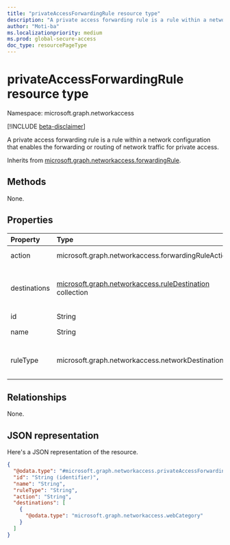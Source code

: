 ```yaml
---
title: "privateAccessForwardingRule resource type"
description: "A private access forwarding rule is a rule within a network configuration that enables the forwarding or routing of network traffic for private access."
author: "Moti-ba"
ms.localizationpriority: medium
ms.prod: global-secure-access
doc_type: resourcePageType
---
```


# privateAccessForwardingRule resource type

Namespace: microsoft.graph.networkaccess

[!INCLUDE [beta-disclaimer](../../includes/beta-disclaimer.md)]

A private access forwarding rule is a rule within a network configuration that enables the forwarding or routing of network traffic for private access.

Inherits from [microsoft.graph.networkaccess.forwardingRule](../resources/networkaccess-forwardingrule.md).

## Methods

None.

## Properties
|Property|Type|Description|
|:---|:---|:---|
|action|microsoft.graph.networkaccess.forwardingRuleAction|The action applies to traffic. The possible values are: `bypass`, `forward`.|
|destinations|[microsoft.graph.networkaccess.ruleDestination](../resources/networkaccess-ruledestination.md) collection|maintains the list of potential destinations and destination types that the user could be accessing in the context of a forwarding policy, including IPs and FQDNs/URLs Inherited from [microsoft.graph.networkaccess.forwardingRule](../resources/networkaccess-forwardingrule.md).|
|id|String|Identifier. Inherited from [microsoft.graph.entity](../resources/entity.md).|
|name|String|Name. Inherited from [microsoft.graph.networkaccess.policyRule](../resources/networkaccess-policyrule.md).|
|ruleType|microsoft.graph.networkaccess.networkDestinationType|Destination Type. Inherited from [microsoft.graph.networkaccess.forwardingRule](../resources/networkaccess-forwardingrule.md). The possible values are: `url`, `fqdn`, `ipAddress`, `ipRange`, `ipSubnet`|

## Relationships
None.

## JSON representation
Here's a JSON representation of the resource.
<!-- {
  "blockType": "resource",
  "keyProperty": "id",
  "@odata.type": "microsoft.graph.networkaccess.privateAccessForwardingRule",
  "baseType": "microsoft.graph.networkaccess.forwardingRule",
  "openType": false
}
-->
``` json
{
  "@odata.type": "#microsoft.graph.networkaccess.privateAccessForwardingRule",
  "id": "String (identifier)",
  "name": "String",
  "ruleType": "String",
  "action": "String",
  "destinations": [
    {
      "@odata.type": "microsoft.graph.networkaccess.webCategory"
    }
  ]
}
```

